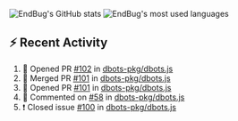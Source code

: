 ![EndBug's GitHub stats](https://github-readme-stats.vercel.app/api?username=endbug&show_icons=true)
![EndBug's most used languages](https://github-readme-stats.vercel.app/api/top-langs/?username=endbug&layout=compact)

## ⚡ Recent Activity

<!--START_SECTION:activity-->
1. 💪 Opened PR [#102](https://github.com//dbots-pkg/dbots.js/pull/102) in [dbots-pkg/dbots.js](https://github.com//dbots-pkg/dbots.js)
2. 🎉 Merged PR [#101](https://github.com//dbots-pkg/dbots.js/pull/101) in [dbots-pkg/dbots.js](https://github.com//dbots-pkg/dbots.js)
3. 💪 Opened PR [#101](https://github.com//dbots-pkg/dbots.js/pull/101) in [dbots-pkg/dbots.js](https://github.com//dbots-pkg/dbots.js)
4. 💬 Commented on [#58](https://github.com//dbots-pkg/dbots.js/issues/58) in [dbots-pkg/dbots.js](https://github.com//dbots-pkg/dbots.js)
5. ❗️ Closed issue [#100](https://github.com//dbots-pkg/dbots.js/issues/100) in [dbots-pkg/dbots.js](https://github.com//dbots-pkg/dbots.js)
<!--END_SECTION:activity-->
